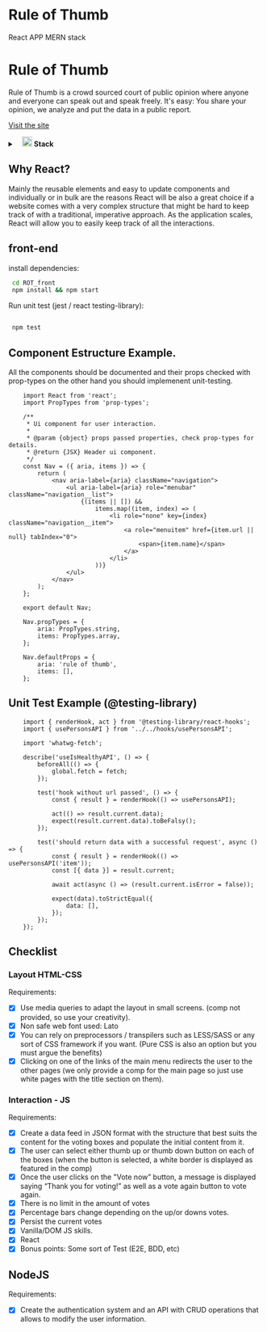 # Rule of Thumb

React APP MERN stack

# Rule of Thumb

Rule of Thumb is a crowd sourced court of public opinion where anyone and everyone can speak out and speak freely. It's easy: You share your opinion, we analyze and put the data in a public report.

[Visit the site](https://amazing-darwin-846e72.netlify.app/)

<details>
	<summary>&nbsp;&nbsp;&nbsp;<img src="https://i.ibb.co/K5cyGgD/icons8-checkmark-52.png" width="20px" height="20px" /> <b>Stack</b></summary>
	<br/>
	<img  src="https://img.shields.io/badge/-React-%23222326"  alt="React/Hooks"/>
	<img  src="https://img.shields.io/badge/-NodeJs-%23222326"  alt="NodeJs"/>
	<img  src="https://img.shields.io/badge/-MongoDB-%23222326"  alt="MongoDB"/>
	<img src="https://img.shields.io/badge/-Express-%23222326" alt="Express"/>
</details>

## Why React?

Mainly the reusable elements and easy to update components and individually or in bulk are the reasons React will be also a great choice if a website comes with a very complex structure that might be hard to keep track of with a traditional, imperative approach. As the application scales, React will allow you to easily keep track of all the interactions.

## front-end

install dependencies:

```bash
 cd ROT_front
 npm install && npm start
```

Run unit test (jest / react testing-library):

```bash

 npm test
```

## Component Estructure Example.

All the components should be documented and their props checked with prop-types on the other hand you should implemenent unit-testing.

```JS
	import React from 'react';
	import PropTypes from 'prop-types';

	/**
	 * Ui component for user interaction.
	 *
	 * @param {object} props passed properties, check prop-types for details.
	 * @return {JSX} Header ui component.
	 */
	const Nav = ({ aria, items }) => {
		return (
			<nav aria-label={aria} className="navigation">
				<ul aria-label={aria} role="menubar" className="navigation__list">
					{(items || []) &&
						items.map((item, index) => (
							<li role="none" key={index} className="navigation__item">
								<a role="menuitem" href={item.url || null} tabIndex="0">
									<span>{item.name}</span>
								</a>
							</li>
						))}
				</ul>
			</nav>
		);
	};

	export default Nav;

	Nav.propTypes = {
		aria: PropTypes.string,
		items: PropTypes.array,
	};

	Nav.defaultProps = {
		aria: 'rule of thumb',
		items: [],
	};

```

## Unit Test Example (@testing-library)

```JS
	import { renderHook, act } from '@testing-library/react-hooks';
	import { usePersonsAPI } from '../../hooks/usePersonsAPI';

	import 'whatwg-fetch';

	describe('useIsHealthyAPI', () => {
		beforeAll(() => {
			global.fetch = fetch;
		});

		test('hook without url passed', () => {
			const { result } = renderHook(() => usePersonsAPI);

			act(() => result.current.data);
			expect(result.current.data).toBeFalsy();
		});

		test('should return data with a successful request', async () => {
			const { result } = renderHook(() => usePersonsAPI('item'));
			const [{ data }] = result.current;

			await act(async () => (result.current.isError = false));

			expect(data).toStrictEqual({
				data: [],
			});
		});
	});

```

## Checklist

### Layout HTML-CSS

Requirements:

-   [x] Use media queries to adapt the layout in small screens. (comp not provided, so use your creativity).
-   [x] Non safe web font used: Lato
-   [x] You can rely on preprocessors / transpilers such as LESS/SASS or any sort of CSS framework if you want. (Pure CSS is also an option but you must argue the benefits)
-   [x] Clicking on one of the links of the main menu redirects the user to the other pages (we only provide a comp for the main page so just use white pages with the title section on them).

### Interaction - JS

Requirements:

-   [x] Create a data feed in JSON format with the structure that best suits the content for the voting boxes and populate the initial content from it.
-   [x] The user can select either thumb up or thumb down button on each of the boxes (when the button is selected, a white border is displayed as featured in the comp)
-   [x] Once the user clicks on the "Vote now” button, a message is displayed saying “Thank you for voting!” as well as a vote again button to vote again.
-   [x] There is no limit in the amount of votes
-   [x] Percentage bars change depending on the up/or downs votes.
-   [x] Persist the current votes
-   [x] Vanilla/DOM JS skills.
-   [x] React
-   [x] Bonus points: Some sort of Test (E2E, BDD, etc)

## NodeJS

Requirements:

-   [x] Create the authentication system and an API with CRUD operations that allows to modify the user information.
